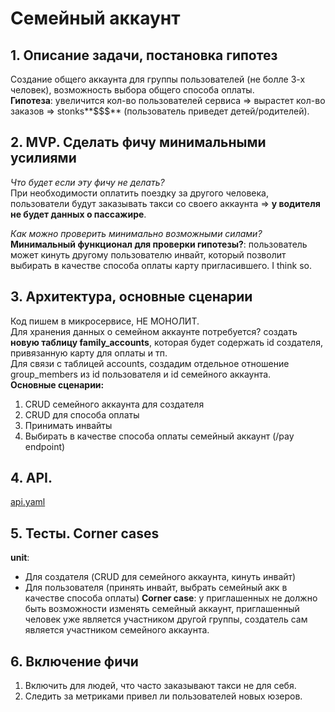 # Семейный аккаунт
## 1. Описание задачи, постановка гипотез
Создание общего аккаунта для группы пользователей (не болле 3-х человек), возможность выбора общего способа оплаты.  
**Гипотеза**: увеличится кол-во пользователей сервиса => вырастет кол-во заказов => stonks**$$$** (пользователь приведет детей/родителей).

## 2. MVP. Cделать фичу минимальными усилиями
*Что будет если эту фичу не делать?*  
При необходимости оплатить поездку за другого человека, пользователи будут заказывать такси со своего аккаунта => **у водителя не будет данных о пассажире**.  

*Как можно проверить минимально возможными силами?*  
**Минимальный функционал для проверки гипотезы?**: пользователь может кинуть другому пользователю инвайт, который позволит выбирать в качестве способа оплаты карту пригласившего. I think so.  

## 3. Архитектура, основные сценарии
Код пишем в микросервисе, НЕ МОНОЛИТ.  
Для хранения данных о семейном аккаунте потребуется? создать **новую таблицу family_accounts**, которая будет содержать id создателя, привязанную карту для оплаты и тп.  
Для связи с таблицей accounts, создадим отдельное отношение group_members из id пользователя и id семейного аккаунта.  
**Основные сценарии:**
1. CRUD семейного аккаунта для создателя
2. CRUD для способа оплаты
3. Принимать инвайты
4. Выбирать в качестве способа оплаты семейный аккаунт (/pay endpoint)

## 4. API.
[api.yaml](https://github.com/YaBackSchool2021/homework1/tree/alexandr-satskov/alexandr-satskov/api.yaml "Swagger docs")

## 5. Тесты. Corner cases
**unit**: 
- Для создателя (CRUD для семейного аккаунта, кинуть инвайт)
- Для пользователя (принять инвайт, выбрать семейный акк в качестве способа оплаты)
**Corner case**: у приглашенных не должно быть возможности изменять семейный аккаунт, приглашенный человек уже является участником другой группы, создатель сам является участником семейного аккаунта.

## 6. Включение фичи
1. Включить для людей, что часто заказывают такси не для себя.
2. Следить за метриками привел ли пользователей новых юзеров.
